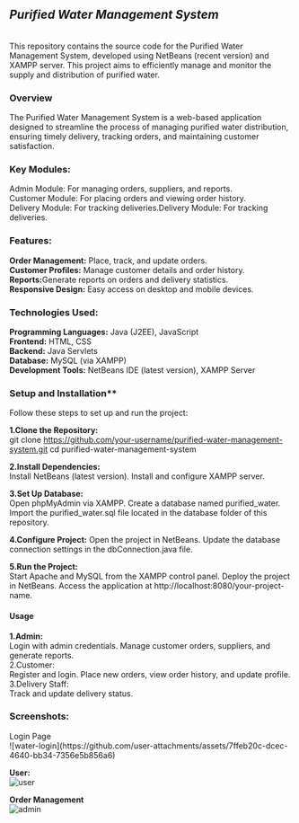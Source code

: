 **<h2><i>Purified Water Management System</i></h2>**<br>
This repository contains the source code for the Purified Water Management System, developed using NetBeans (recent version) and XAMPP server. This project aims to efficiently manage and monitor the supply and distribution of purified water.

<h3>Overview<br></h3>
The Purified Water Management System is a web-based application designed to streamline the process of managing purified water distribution, ensuring timely delivery, tracking orders, and maintaining customer satisfaction.

<h3>Key Modules:<br></h3>
Admin Module: For managing orders, suppliers, and reports.<br>
Customer Module: For placing orders and viewing order history.<br>
Delivery Module: For tracking deliveries.</li>Delivery Module: For tracking deliveries.<br>
<h3>Features:<br></h3>
<b>Order Management:</b> Place, track, and update orders.<br>
<b>Customer Profiles:</b> Manage customer details and order history.<br>
<b>Reports:</b>Generate reports on orders and delivery statistics.<br>
<b>Responsive Design:</b> Easy access on desktop and mobile devices.<br>

<h3>Technologies Used:<br></h3>

**Programming Languages:** Java (J2EE), JavaScript<br></li>
**Frontend:** HTML, CSS<br>
**Backend:** Java Servlets<br>
**Database:** MySQL (via XAMPP)<br>
**Development Tools:** NetBeans IDE (latest version), XAMPP Server<br>

<h3>Setup and Installation**<br></h3>
Follow these steps to set up and run the project:

<b>1.Clone the Repository:</b><br>
git clone https://github.com/your-username/purified-water-management-system.git
cd purified-water-management-system

<b>2.Install Dependencies:</b><br>
Install NetBeans (latest version).
Install and configure XAMPP server.

<b>3.Set Up Database:</b><br>
Open phpMyAdmin via XAMPP.
Create a database named purified_water.
Import the purified_water.sql file located in the database folder of this repository.

<b>4.Configure Project:</b>
Open the project in NetBeans.
Update the database connection settings in the dbConnection.java file.

<b>5.Run the Project:<br></b>
Start Apache and MySQL from the XAMPP control panel.
Deploy the project in NetBeans.
Access the application at http://localhost:8080/your-project-name.

<h4>Usage<br></h4>
<b>1.Admin:<br></b>
Login with admin credentials.
Manage customer orders, suppliers, and generate reports.<br>
<b></b>2.Customer:</b><br>
Register and login.
Place new orders, view order history, and update profile.<br>
<b></b>3.Delivery Staff:</b><br>
Track and update delivery status.<br>

<h3>Screenshots:<br></h3>
<b></b>Login Page</b><br>
![water-login](https://github.com/user-attachments/assets/7ffeb20c-dcec-4640-bb34-7356e5b856a6)

<b>User:</b><br>
![user](https://github.com/user-attachments/assets/01df2957-16c6-494f-afa3-b2e38ce43e00)


**Order Management**<br>
![admin](https://github.com/user-attachments/assets/b4393c7d-b6fe-41c3-b45a-3177b5b51987)

